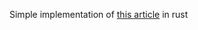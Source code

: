 Simple implementation of [this article](https://medium.com/crypto-currently/lets-build-the-tiniest-blockchain-e70965a248b) in rust